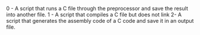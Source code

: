 0 - A script that runs a C file through the preprocessor and save the result into another file.
1 - A script that compiles a C file but does not link
 2- A script that generates the assembly code of a C code and save it in an output file.
